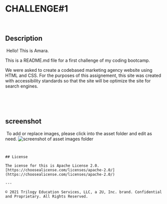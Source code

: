 # CHALLENGE#1
​
## Description 
​
Hello! This is Amara. 

This is a README.md file for a first challenge of my coding bootcamp.  

We were asked to create a codebased ​marketing agency website using HTML and CSS. For the purposes of this assignement, this site was created with accessibility standards so that the site will be optimize the site for search engines.


​
​

​
## screenshot 
​​
To add or replace images, please click into the asset folder and edit as need.
![screenshot of asset images folder](assets/images/screenshot.png)
```

​
## License
​
The icense for this is Apache License 2.0. [https://choosealicense.com/licenses/apache-2.0/](https://choosealicense.com/licenses/apache-2.0/)
​
---
​
© 2021 Trilogy Education Services, LLC, a 2U, Inc. brand. Confidential and Proprietary. All Rights Reserved.
